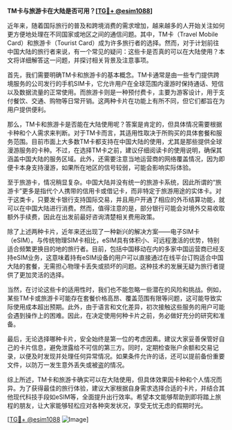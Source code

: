 **TM卡与旅游卡在大陆是否可用？[[TG💪+ @esim1088](https://t.me/s/esim1088)]**

近年来，随着国际旅行的普及和跨境消费的需求增加，越来越多的人开始关注如何更方便地处理在不同国家或地区之间的通信问题。其中，TM卡（Travel Mobile Card）和旅游卡（Tourist Card）成为许多旅行者的选择。然而，对于计划前往中国大陆的旅行者来说，有一个常见的疑问：这些卡是否真的可以在大陆使用？本文将详细解答这一问题，并探讨相关背景及注意事项。

首先，我们需要明确TM卡和旅游卡的基本概念。TM卡通常是由一些专门提供跨境服务的公司发行的手机SIM卡，它允许用户在全球范围内漫游时保持通话、短信以及数据流量的正常使用。而旅游卡则是一种预付费卡，主要为游客设计，用于支付餐饮、交通、购物等日常开销。这两种卡片在功能上有所不同，但它们都旨在为用户提供便利。

那么，TM卡和旅游卡是否能在大陆使用呢？答案是肯定的，但具体情况需要根据卡种和个人需求来判断。对于TM卡而言，其适用性取决于所购买的具体套餐和服务范围。目前市面上大多数TM卡都支持在中国大陆的使用，尤其是那些提供全球漫游服务的卡种。不过，在选择TM卡之前，建议仔细阅读卡的使用说明，确保其涵盖中国大陆的服务区域。此外，还需要注意当地运营商的网络覆盖情况，因为即便卡本身支持漫游，如果所在地区的信号较弱，可能会影响实际体验。

至于旅游卡，情况稍显复杂。中国大陆并没有统一的旅游卡系统，因此所谓的“旅游卡”更多是指代个人携带的信用卡或借记卡，而非特定于旅游用途的实体卡。对于这类卡，只要发卡银行支持国际交易，并且用户开通了相应的外币结算功能，就可以在中国大陆进行消费。然而，值得注意的是，部分银行可能会对境外交易收取额外手续费，因此在出发前最好咨询清楚相关费用政策。

除了上述两种卡片，近年来还出现了一种新兴的解决方案——电子SIM卡（eSIM）。与传统物理SIM卡相比，eSIM具有体积小、可远程激活的优势，特别适合频繁更换目的地的旅行者。目前，包括中国移动在内的多家中国运营商已经支持eSIM业务，这意味着持有eSIM设备的用户可以直接通过在线平台订购适合中国大陆的套餐，无需担心物理卡丢失或损坏的问题。这种技术的发展无疑为旅行者提供了更加灵活的选择。

当然，在讨论这些卡的适用性时，我们也不能忽略一些潜在的风险和挑战。例如，某些TM卡或旅游卡可能存在套餐价格高昂、覆盖范围有限等问题，这可能导致实际使用成本超出预期。此外，由于语言和文化差异，初次接触这些服务的用户可能会遇到操作上的困难。因此，在决定使用何种卡片之前，务必做好充分的研究和准备。

最后，无论选择哪种卡片，安全始终是第一位的考虑因素。建议大家妥善保管好自己的卡片信息，避免泄露给不可信的第三方。同时，定期检查账户余额和交易记录，以便及时发现并处理任何异常情况。如果条件允许的话，还可以提前备份重要文件，以防万一发生意外丢失或被盗的情况。

综上所述，TM卡和旅游卡确实可以在大陆使用，但具体效果因卡种和个人情况而异。为了获得最佳的旅行体验，建议大家根据自身需求选择合适的卡片，并结合其他现代科技手段如eSIM等，全面提升出行效率。希望本文能够帮助到即将踏上旅程的朋友，让大家能够轻松应对各种突发状况，享受无忧无虑的假期时光。

[[TG💪+ @esim1088](https://t.me/s/esim1088) ![Image](https://i.postimg.cc/4NQfJmqS/Snipaste-2025-05-13-00-14-12.png)]